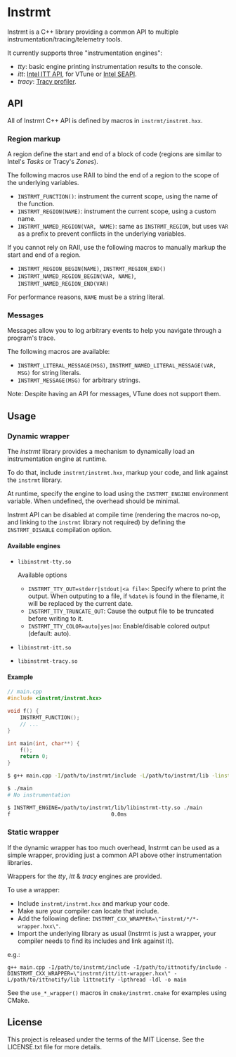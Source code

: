 # Instrmt

Instrmt is a C++ library providing a common API to multiple instrumentation/tracing/telemetry tools.

It currently supports three "instrumentation engines":

- _tty_: basic engine printing instrumentation results to the console.
- _itt_: [Intel ITT API](https://software.intel.com/content/www/us/en/develop/articles/intel-itt-api-open-source.html), for VTune or [Intel SEAPI](https://github.com/intel/IntelSEAPI).
- _tracy_: [Tracy profiler](https://github.com/wolfpld/tracy).

## API

All of Instrmt C++ API is defined by macros in `instrmt/instrmt.hxx`.

### Region markup

A region define the start and end of a block of code (regions are similar to Intel's *Tasks* or Tracy's *Zones*).

The following macros use RAII to bind the end of a region to the scope of the underlying variables.

- `INSTRMT_FUNCTION()`: instrument the current scope, using the name of the function.
- `INSTRMT_REGION(NAME)`: instrument the current scope, using a custom name.
- `INSTRMT_NAMED_REGION(VAR, NAME)`: same as `INSTRMT_REGION`, but uses `VAR` as a prefix to prevent conflicts in the underlying variables.

If you cannot rely on RAII, use the following macros to manually markup the start and end of a region.

- `INSTRMT_REGION_BEGIN(NAME)`, `INSTRMT_REGION_END()`
- `INSTRMT_NAMED_REGION_BEGIN(VAR, NAME)`, `INSTRMT_NAMED_REGION_END(VAR)`

For performance reasons, `NAME` must be a string literal.

### Messages

Messages allow you to log arbitrary events to help you navigate through a program's trace.

The following macros are available:

- `INSTRMT_LITERAL_MESSAGE(MSG)`, `INSTRMT_NAMED_LITERAL_MESSAGE(VAR, MSG)` for string literals.
- `INSTRMT_MESSAGE(MSG)` for arbitrary strings.

Note: Despite having an API for messages, VTune does not support them.

## Usage

### Dynamic wrapper

The *instrmt* library provides a mechanism to dynamically load an instrumentation engine at runtime.

To do that, include `instrmt/instrmt.hxx`, markup your code, and link against the `instrmt` library.

At runtime, specify the engine to load using the `INSTRMT_ENGINE` environment variable. When undefined, the overhead should be minimal.

Instrmt API can be disabled at compile time (rendering the macros no-op, and linking to the `instrmt` library not required) by defining the `INSTRMT_DISABLE` compilation option.

#### Available engines

- `libinstrmt-tty.so`

  Available options
  - `INSTRMT_TTY_OUT=stderr|stdout|<a file>`: Specify where to print the output.
    When outputing to a file, if `%date%` is found in the filename, it will be replaced by the current date.
  - `INSTRMT_TTY_TRUNCATE_OUT`: Cause the output file to be truncated before writing to it.
  - `INSTRMT_TTY_COLOR=auto|yes|no`: Enable/disable colored output (default: auto).
- `libinstrmt-itt.so`
- `libinstrmt-tracy.so`

#### Example

```cpp
// main.cpp
#include <instrmt/instrmt.hxx>

void f() {
    INSTRMT_FUNCTION();
    // ...
}

int main(int, char**) {
    f();
    return 0;
}
```

```sh
$ g++ main.cpp -I/path/to/instrmt/include -L/path/to/instrmt/lib -linstrmt -ldl -o main

$ ./main
# No instrumentation

$ INSTRMT_ENGINE=/path/to/instrmt/lib/libinstrmt-tty.so ./main
f                                0.0ms
```

### Static wrapper

If the dynamic wrapper has too much overhead, Instrmt can be used as a simple wrapper, providing just a common API above other instrumentation libraries.

Wrappers for the _tty_, _itt_ & _tracy_ engines are provided.

To use a wrapper:

- Include `instrmt/instrmt.hxx` and markup your code.
- Make sure your compiler can locate that include.
- Add the following define: `INSTRMT_CXX_WRAPPER=\"instrmt/*/*-wrapper.hxx\"`.
- Import the underlying library as usual (Instrmt is just a wrapper, your compiler needs to find its includes and link against it).

e.g.:

`g++ main.cpp -I/path/to/instrmt/include -I/path/to/ittnotify/include -DINSTRMT_CXX_WRAPPER=\"instrmt/itt/itt-wrapper.hxx\" -L/path/to/ittnotify/lib littnotify -lpthread -ldl -o main`

See the `use_*_wrapper()` macros in `cmake/instrmt.cmake` for examples using CMake.

## License

This project is released under the terms of the MIT License. See the LICENSE.txt file for more details.
